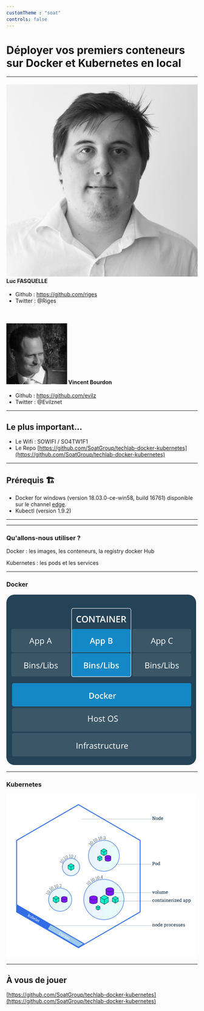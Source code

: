 ```yaml
---
customTheme : "soat"
controls: false
---
```


<!-- .slide: data-background="assets/soat-1.png" -->

# Déployer vos premiers conteneurs sur Docker et Kubernetes en local

---

<!-- .slide: data-background="assets/soat-2.png" -->

#### ![Luc](assets/slide-luc.jpg) Luc FASQUELLE

- <i class="fab fa-github"></i> Github : https://github.com/riges
- <i class="fab fa-twitter"></i> Twitter : @Riges

<br />

#### ![Vincent](assets/slide-vincent.jpg) Vincent Bourdon

- <i class="fab fa-github"></i> Github : https://github.com/evilz
- <i class="fab fa-twitter"></i> Twitter : @Evilznet

---

<!-- .slide: data-background="assets/soat-2.png" -->

## Le plus important...

- Le Wifi : SOWIFI / SO4TW1F1
- Le Repo [https://github.com/SoatGroup/techlab-docker-kubernetes](https://github.com/SoatGroup/techlab-docker-kubernetes)

---

<!-- .slide: data-background="assets/soat-2.png" -->

## Prérequis 🏗️

- Docker for windows (version 18.03.0-ce-win58, build 16761) disponible sur le channel [edge](https://download.docker.com/win/edge/Docker%20for%20Windows%20Installer.exe).
- Kubectl (version 1.9.2)

---

<!-- .slide: data-background="assets/slide-docker-kubernetes-support.png" -->

---

<!-- .slide: data-background="assets/soat-2.png" -->

### Qu'allons-nous utiliser ?

Docker : les images, les conteneurs, la registry docker Hub <!-- .element: class="fragment" -->

Kubernetes : les pods et les services <!-- .element: class="fragment" -->

---

<!-- .slide: data-background="assets/soat-2.png" -->

### Docker

<img style="width:500px" src="assets/slide-container.png" alt="node" />

---

<!-- .slide: data-background="assets/soat-2.png" -->

### Kubernetes

<img style="width:500px" src="assets/slide-node.svg" alt="node" />

---

<!-- .slide: data-background="assets/soat-2.png" -->

## À vous de jouer

[https://github.com/SoatGroup/techlab-docker-kubernetes](https://github.com/SoatGroup/techlab-docker-kubernetes)
